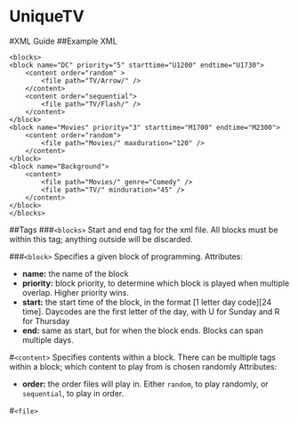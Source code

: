 # UniqueTV

#XML Guide
##Example XML
```
<blocks>
<block name="DC" priority="5" starttime="U1200" endtime="U1730">
	<content order="random" >
		<file path="TV/Arrow/" />
	</content>
	<content order="sequential">
		<file path="TV/Flash/" />
	</content>
</block>
<block name="Movies" priority="3" starttime="M1700" endtime="M2300">
	<content order="random">
		<file path="Movies/" maxduration="120" />
	</content>
</block>
<block name="Background">
	<content>
		<file path="Movies/" genre="Comedy" />
		<file path="TV/" minduration="45" />
	</content>
</block>
</blocks>
```
##Tags
###`<blocks>`
Start and end tag for the xml file. All blocks must be within this tag; anything outside will be discarded.

###`<block>`
Specifies a given block of programming.
Attributes:
- **name:** the name of the block
- **priority:** block priority, to determine which block is played when multiple overlap. Higher priority wins.
- **start:** the start time of the block, in the format [1 letter day code][24 time]. Daycodes are the first letter of the day, with U for Sunday and R for Thursday
- **end:** same as start, but for when the block ends. Blocks can span multiple days.

#`<content>`
Specifies contents within a block. There can be multiple tags within a block; which content to play from is chosen randomly
Attributes:
- **order:** the order files will play in. Either `random`, to play randomly, or `sequential`, to play in order.

#`<file>`


